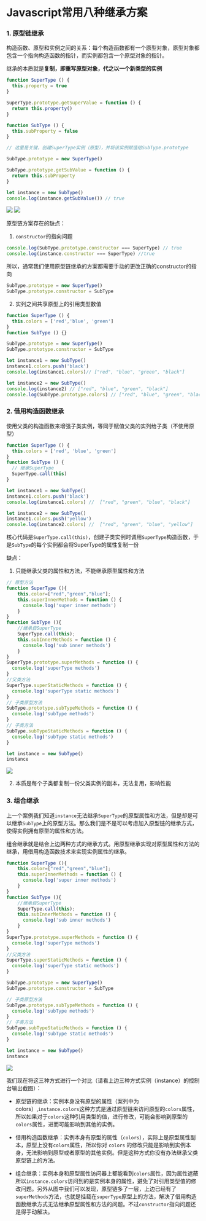 # Javascript常用八种继承方案

### 1. 原型链继承

构造函数、原型和实例之间的关系：每个构造函数都有一个原型对象，原型对象都包含一个指向构造函数的指针，而实例都包含一个原型对象的指针。

继承的本质就是**复制，即重写原型对象，代之以一个新类型的实例**

```js
function SuperType () {
  this.property = true
}

SuperType.prototype.getSuperValue = function () {
  return this.property()
}

function SubType () {
  this.subProperty = false
}

// 这里是关键，创建SuperType实例（原型），并将该实例赋值给SubType.prototype

SubType.prototype = new SuperType()

SubType.prototype.getSubValue = function () {
  return this.subProperty
}

let instance = new SubType()
console.log(instance.getSubValue()) // true
```
![](./2.png)
![](./1.png)

原型链方案存在的缺点：

1. `constructor`的指向问题

```js
console.log(SubType.prototype.constructor === SuperType) // true
console.log(instance.constructor === SuperType) //true
```

所以，通常我们使用原型链继承的方案都需要手动的更改正确的constructor的指向

```js
SubType.prototype = new SuperType()
SubType.prototype.constructor = SubType
```

2. 实列之间共享原型上的引用类型数值

```js
function SuperType () {
  this.colors = ['red','blue', 'green']
}
function SubType () {}

SubType.prototype = new SuperType()
SubType.prototype.constructor = SubType

let instance1 = new SubType()
instance1.colors.push('black')
console.log(instance1.colors)// ["red", "blue", "green", "black"]

let instance2 = new SubType()
console.log(instance2) // ["red", "blue", "green", "black"]
console.log(SubType.prototype.colors) // ["red", "blue", "green", "black"]
```

### 2. 借用构造函数继承

使用父类的构造函数来增强子类实例，等同于赋值父类的实列给子类（不使用原型）

```js
function SuperType () {
  this.colors = ['red', 'blue', 'green']
}
function SubType () {
  // 继承SuperType
  SuperType.call(this)
}

let instance1 = new SubType()
instance1.colors.push('black') 
console.log(instance1.colors) //  ["red", "green", "blue", "black"]

let instance2 = new SubType()
instance1.colors.push('yellow') 
console.log(instance2.colors) //  ["red", "green", "blue", "yellow"]
```

核心代码是`SuperType.call(this)`，创建子类实例时调用`SuperType`构造函数，于是`SubType`的每个实例都会将SuperType的属性复制一份

缺点：

1. 只能继承父类的属性和方法，不能继承原型属性和方法

```js
// 原型方法
function SuperType (){
    this.color=["red","green","blue"];
    this.superInnerMethods = function () {
      console.log('super inner methods')
    }
}
function SubType (){
    //继承自SuperType
    SuperType.call(this);
    this.subInnerMethods = function () {
      console.log('sub inner methods')
    }
}
SuperType.prototype.superMethods = function () {
  console.log('superType methods')
}
//父类方法
SuperType.superStaticMethods = function () {
  console.log('superType static methods')
}
// 子类原型方法
SubType.prototype.subTypeMethods = function () {
  console.log('subType methods')
}
// 子类方法
SubType.subTypeStaticMethods = function () {
  console.log('subType static methods')
}

let instance = new SubType()
instance
```
![](./3.png)

2. 本质是每个子类都复制一份父类实例的副本，无法复用，影响性能

### 3. 组合继承

上一个案例我们知道`instance`无法继承`SuperType`的原型属性和方法，但是却是可以继承`SubType`上的原型方法。那么我们是不是可以考虑加入原型链的继承方式，使得实例拥有原型的属性和方法。

组合继承就是结合上边两种方式的继承方式。用原型继承实现对原型属性和方法的继承，用借用构造函数技术来实现实例属性的继承。

```js
function SuperType (){
    this.color=["red","green","blue"];
    this.superInnerMethods = function () {
      console.log('super inner methods')
    }
}
function SubType (){
    //继承自SuperType
    SuperType.call(this);
    this.subInnerMethods = function () {
      console.log('sub inner methods')
    }
}
SuperType.prototype.superMethods = function () {
  console.log('superType methods')
}
//父类方法
SuperType.superStaticMethods = function () {
  console.log('superType static methods')
}

SubType.prototype = new SuperType()
SubType.prototype.constructor = SubType

// 子类原型方法
SubType.prototype.subTypeMethods = function () {
  console.log('subType methods')
}
// 子类方法
SubType.subTypeStaticMethods = function () {
  console.log('subType static methods')
}

let instance = new SubType()
instance
```
![](./4.png)

我们现在将这三种方式进行一个对比（请看上边三种方式实例（instance）的控制台输出截图）：

- 原型链的继承：实例本身没有原型的属性（案列中为colors）,`instance.colors`这种方式是通过原型链来访问原型的`colors`属性，所以如果对于`colors`这种引用类型的值，进行修改，可能会影响到原型的`colors`属性，进而可能影响到其他的实例。

- 借用构造函数继承：实例本身有原型的属性（`colors`），实际上是原型属性副本，原型上没有`colors`属性，所以你对 `colors` 的修改只能是影响到实例本身，无法影响到原型或者原型的其他实例。但是这种方式你没有办法继承父类原型链上的方法。

- 组合继承：实例本身和原型属性访问器上都能看到`colors`属性，因为属性遮蔽所以`instance.colors`访问到的是实例本身的属性，避免了对引用类型值的修改问题。另外从图中我们可以发现，原型链多了一层，上边已经有了`superMethods`方法，也就是挂载在`superType`原型上的方法，解决了借用构造函数继承方式无法继承原型属性和方法的问题。不过`constructor`指向问题还是得手动解决。